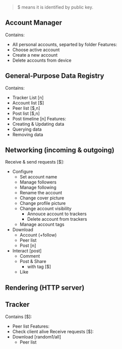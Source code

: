 > $ means it is identified by public key.

## Account Manager
Contains:
 - All personal accounts, separted by folder
Features:
 - Choose active account
 - Create a new account
 - Delete accounts from device

## General-Purpose Data Registry
Contains:
 - Tracker List [n]
 - Account list [$]
 - Peer list [$,n]
 - Post list [$,n]
 - Post timeline [n]
Features:
 - Creating & Updating data
 - Querying data
 - Removing data

## Networking (incoming & outgoing)
Receive & send requests [$]:
 - Configure
    - Set account name
    - Manage followers
    - Manage following
    - Rename the account
    - Change cover picture
    - Change profile picture
    - Change account visibility
        - Annouce account to trackers
        - Delete account from trackers
    - Manage account tags
 - Download 
    - Account (+follow)
    - Peer list
    - Post [n]
 - Interact [post]
    - Comment
    - Post & Share
       - with tag [$]
    - Like

## Rendering (HTTP server)

## Tracker 
Contains [$]:
 - Peer list
Features:
 - Check client alive
Receive requests [$]:
 - Download [random1/all]
    - Peer list